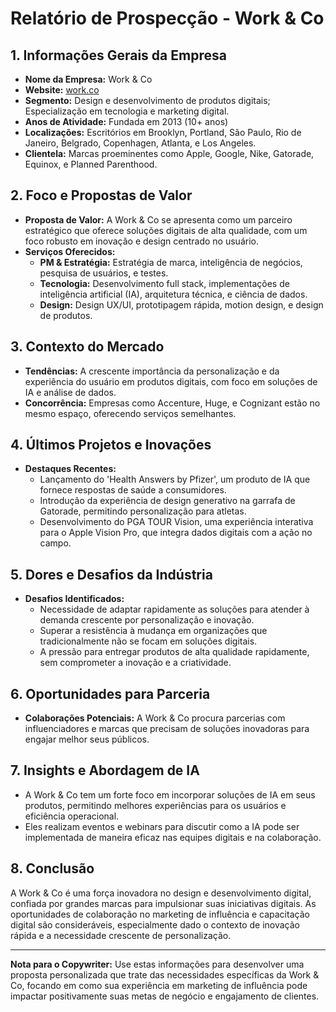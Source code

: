 # Relatório de Prospecção - Work & Co

## 1. Informações Gerais da Empresa
- **Nome da Empresa:** Work & Co
- **Website:** [work.co](https://www.work.co)
- **Segmento:** Design e desenvolvimento de produtos digitais; Especialização em tecnologia e marketing digital.
- **Anos de Atividade:** Fundada em 2013 (10+ anos)
- **Localizações:** Escritórios em Brooklyn, Portland, São Paulo, Rio de Janeiro, Belgrado, Copenhagen, Atlanta, e Los Angeles.
- **Clientela:** Marcas proeminentes como Apple, Google, Nike, Gatorade, Equinox, e Planned Parenthood.

## 2. Foco e Propostas de Valor
- **Proposta de Valor:** A Work & Co se apresenta como um parceiro estratégico que oferece soluções digitais de alta qualidade, com um foco robusto em inovação e design centrado no usuário.
- **Serviços Oferecidos:**
  - **PM & Estratégia:** Estratégia de marca, inteligência de negócios, pesquisa de usuários, e testes.
  - **Tecnologia:** Desenvolvimento full stack, implementações de inteligência artificial (IA), arquitetura técnica, e ciência de dados.
  - **Design:** Design UX/UI, prototipagem rápida, motion design, e design de produtos.

## 3. Contexto do Mercado
- **Tendências:** A crescente importância da personalização e da experiência do usuário em produtos digitais, com foco em soluções de IA e análise de dados.
- **Concorrência:** Empresas como Accenture, Huge, e Cognizant estão no mesmo espaço, oferecendo serviços semelhantes.

## 4. Últimos Projetos e Inovações
- **Destaques Recentes:**
  - Lançamento do 'Health Answers by Pfizer', um produto de IA que fornece respostas de saúde a consumidores.
  - Introdução da experiência de design generativo na garrafa de Gatorade, permitindo personalização para atletas.
  - Desenvolvimento do PGA TOUR Vision, uma experiência interativa para o Apple Vision Pro, que integra dados digitais com a ação no campo.

## 5. Dores e Desafios da Indústria
- **Desafios Identificados:**
  - Necessidade de adaptar rapidamente as soluções para atender à demanda crescente por personalização e inovação.
  - Superar a resistência à mudança em organizações que tradicionalmente não se focam em soluções digitais.
  - A pressão para entregar produtos de alta qualidade rapidamente, sem comprometer a inovação e a criatividade.

## 6. Oportunidades para Parceria
- **Colaborações Potenciais:** A Work & Co procura parcerias com influenciadores e marcas que precisam de soluções inovadoras para engajar melhor seus públicos.

## 7. Insights e Abordagem de IA
- A Work & Co tem um forte foco em incorporar soluções de IA em seus produtos, permitindo melhores experiências para os usuários e eficiência operacional.
- Eles realizam eventos e webinars para discutir como a IA pode ser implementada de maneira eficaz nas equipes digitais e na colaboração.

## 8. Conclusão
A Work & Co é uma força inovadora no design e desenvolvimento digital, confiada por grandes marcas para impulsionar suas iniciativas digitais. As oportunidades de colaboração no marketing de influência e capacitação digital são consideráveis, especialmente dado o contexto de inovação rápida e a necessidade crescente de personalização.

---
**Nota para o Copywriter:** Use estas informações para desenvolver uma proposta personalizada que trate das necessidades específicas da Work & Co, focando em como sua experiência em marketing de influência pode impactar positivamente suas metas de negócio e engajamento de clientes.